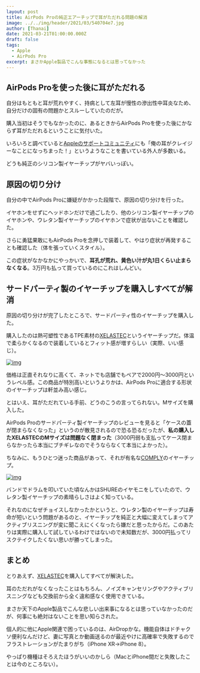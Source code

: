 ```yaml
---
layout: post
title: AirPods Proの純正エアーチップで耳がただれる問題の解消
image: ../../img/header/2021/03/540704e7.jpg
author: [Thanai]
date: 2021-03-21T01:00:00.000Z
draft: false
tags:
  - Apple
  - AirPods Pro
excerpt: まさかApple製品でこんな事態になるとは思ってなかった
---
```


## AirPods Proを使った後に耳がただれる

自分はもともと耳が荒れやすく、持病として左耳が慢性の滲出性中耳炎なため、自分だけの固有の問題かとスルーしていたのだが。

購入当初はそうでもなかったのに、あるときからAirPods Proを使った後にかならず耳がただれるということに気付いた。

いろいろと調べていると[Appleのサポートコミュニティ](https://discussions.apple.com/thread/250896003)にも「俺の耳がクレイジーなことになっちまった！」というようなことを書いている外人が多数いる。

どうも純正のシリコン製イヤーチップがヤバいっぽい。

## 原因の切り分け

自分の中でAirPods Proに嫌疑がかかった段階で、原因の切り分けを行った。

イヤホンをせずにヘッドホンだけで過ごしたり、他のシリコン製イヤーチップのイヤホンや、ウレタン製イヤーチップのイヤホンで症状が出ないことを確認した。

さらに勇猛果敢にもAirPods Proを念押しで装着して、やはり症状が再発することも確認した（体を張っていくスタイル）。

この症状がなかなかにやっかいで、**耳孔が荒れ、黄色い汁が丸1日くらい止まらなくなる**。3万円も払って買っているのにこれはしんどい。

## サードパーティ製のイヤーチップを購入しすべてが解消

原因の切り分けが完了したところで、サードパーティ性のイヤーチップを購入した。

購入したのは熱可塑性であるTPE素材の[XELASTEC](https://amzn.to/3scMBqg)というイヤーチップだ。体温で柔らかくなるので装着しているとフィット感が増すらしい（実際、いい感じ）。

[![img](//ws-fe.amazon-adsystem.com/widgets/q?_encoding=UTF8&ASIN=B08DFN259X&Format=_SL250_&ID=AsinImage&MarketPlace=JP&ServiceVersion=20070822&WS=1&tag=dev00d-22&language=ja_JP)](https://amzn.to/3scMBqg)

価格は正直それなりに高くて、ネットでも店舗でもペアで2000円〜3000円というレベル感。この商品が特別高いというよりかは、AirPods Proに適合する形状のイヤーチップは軒並み高い感じ。

とはいえ、耳がただれている手前、どうのこうの言ってられない。Mサイズを購入した。

AirPods Proのサードパーティ製イヤーチップのレビューを見ると「ケースの蓋が閉まらなくなった」というのが散見されるので恐る恐るだったが、**私の購入したXELASTECのMサイズは問題なく閉まった**（3000円弱も支払ってケース閉まらなかったら本当にブチギレなのでそうならなくて本当によかった）。

ちなみに、もうひとつ迷った商品があって、それが有名な[COMPLY](https://amzn.to/3c88b9M)のイヤーチップ。

[![img](//ws-fe.amazon-adsystem.com/widgets/q?_encoding=UTF8&ASIN=B08P1CKTS9&Format=_SL250_&ID=AsinImage&MarketPlace=JP&ServiceVersion=20070822&WS=1&tag=dev00d-22&language=ja_JP)](https://amzn.to/3c88b9M)

バンドでドラムを叩いていた頃なんかはSHUREのイヤモニをしていたので、ウレタン製イヤーチップの素晴らしさはよく知っている。

それなのになぜチョイスしなかったかというと、ウレタン製のイヤーチップは寿命が短いという問題があるのと、イヤーチップを純正と大幅に変えてしまってアクティブリスニングが変に聞こえにくくなったら嫌だと思ったからだ。このあたりは実際に購入して試しているわけではないので未知数だが、3000円払ってリスクテイクしたくない思いが勝ってしまった。

## まとめ

とりあえず、[XELASTEC](https://amzn.to/3scMBqg)を購入してすべてが解決した。

耳のただれがなくなったことはもちろん、ノイズキャンセリングやアクティブリスニングなども交換前から全く違和感なく使用できている。

まさか天下のApple製品でこんな悲しい出来事になるとは思っていなかったのだが、何事にも絶対はないことを思い知らされた。

個人的に他にApple関連で困っているのは、AirDropかな。機能自体はドチャクソ便利なんだけど、妻に写真とか動画送るのが最近やけに高確率で失敗するのでフラストレーションがたまりがち（iPhone XR→iPhone 8）。

やっぱり機種はそろえたほうがいいのかしら（MacとiPhone間だと失敗したことは今のところない）。
